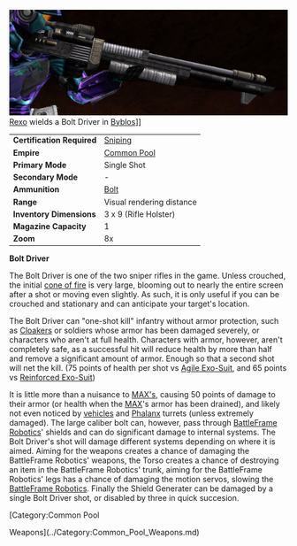 ![](../images/Bolt_driver.jpg "fig:Bolt_driver.jpg") [Rexo](Rexo.md)
wields a Bolt Driver in [Byblos](../locations/Byblos.md)\]\]

|                            |                                              |
| -------------------------- | -------------------------------------------- |
| **Certification Required** | [Sniping](../certifications/Sniping.md)      |
| **Empire**                 | [Common Pool](../terminology/Common_Pool.md) |
| **Primary Mode**           | Single Shot                                  |
| **Secondary Mode**         | \-                                           |
| **Ammunition**             | [Bolt](../Bolt.md)                           |
| **Range**                  | Visual rendering distance                    |
| **Inventory Dimensions**   | 3 x 9 (Rifle Holster)                        |
| **Magazine Capacity**      | 1                                            |
| **Zoom**                   | 8x                                           |

**Bolt Driver**

The Bolt Driver is one of the two sniper rifles in the game. Unless
crouched, the initial [cone of fire](cone_of_fire.md) is very
large, blooming out to nearly the entire screen after a shot or moving
even slightly. As such, it is only useful if you can be crouched and
stationary and can anticipate your target's location.

The Bolt Driver can "one-shot kill" infantry without armor protection,
such as [Cloakers](Infiltrator.md) or soldiers whose armor has
been damaged severely, or characters who aren't at full health.
Characters with armor, however, aren't completely safe, as a successful
hit will reduce health by more than half and remove a significant amount
of armor. Enough so that a second shot will net the kill. (75 points of
health per shot vs [Agile Exo-Suit](../armor/Agile_Exo-Suit.md), and 65
points vs [Reinforced Exo-Suit](../armor/Reinforced_Exo-Suit.md))

It is little more than a nuisance to
[MAX's](../items/Mechanized_Assault_Exo-Suit.md), causing 50 points of
damage to their armor (or health when the
[MAX](../items/Mechanized_Assault_Exo-Suit.md)'s armor has been drained),
and likely not even noticed by [vehicles](category:_Vehicles.md) and
[Phalanx](../items/Phalanx.md) turrets (unless extremely damaged). The
large caliber bolt can, however, pass through [BattleFrame
Robotics](../vehicles/BattleFrame_Robotics.md)' shields and can do
significant damage to internal systems. The Bolt Driver's shot will
damage different systems depending on where it is aimed. Aiming for the
weapons creates a chance of damaging the BattleFrame Robotics' weapons,
the Torso creates a chance of destroying an item in the BattleFrame
Robotics' trunk, aiming for the BattleFrame Robotics' legs has a chance
of damaging the motion servos, slowing the [BattleFrame
Robotics](../vehicles/BattleFrame_Robotics.md). Finally the Shield Generater
can be damaged by a single Bolt Driver shot, or disabled by three in
quick succesion.

<!--[Category:Game Items](../Category:Game_Items.md)-->
<!--[Category:Weapons](../Category:Weapons.md)--> [Category:Common Pool
Weapons](../Category:Common_Pool_Weapons.md)

